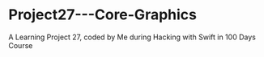 # Project27---Core-Graphics
 A Learning Project 27, coded by Me during Hacking with Swift in 100 Days Course
